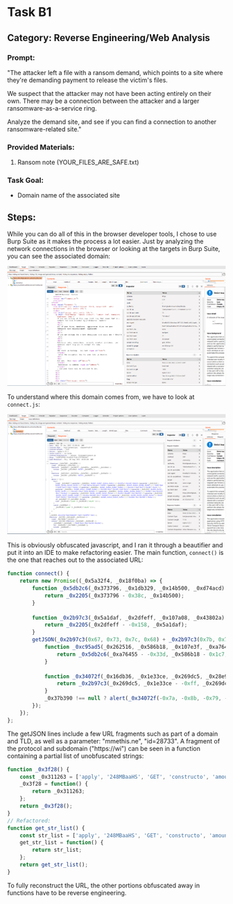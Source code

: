 # Task B1
## Category: Reverse Engineering/Web Analysis
### Prompt:
"The attacker left a file with a ransom demand, which points to a site where they're demanding payment to release the victim's files.

We suspect that the attacker may not have been acting entirely on their own. There may be a connection between the attacker and a larger ransomware-as-a-service ring.

Analyze the demand site, and see if you can find a connection to another ransomware-related site."
### Provided Materials:
1. Ransom note (YOUR_FILES_ARE_SAFE.txt)
### Task Goal:
- Domain name of the associated site
## Steps:
While you can do all of this in the browser developer tools, I chose to use Burp Suite as it makes the process a lot easier.
Just by analyzing the network connections in the browser or looking at the targets in Burp Suite, you can see the associated domain:

![Alt text](../images/task_b1_initial_look.png "A screenshot of Burp Suite showing the html of the provided domain.")

To understand where this domain comes from, we have to look at `connect.js`:

![Alt text](../images/task_b1_connect_js.png "A screenshot of Burp Suite showing the javascript code for connect.js")

This is obviously obfuscated javascript, and I ran it through a beautifier and put it into an IDE to make refactoring easier.
The main function, `connect()` is the one that reaches out to the associated URL:
```js
function connect() {
    return new Promise((_0x5a32f4, _0x18f0ba) => {
        function _0x5db2c6(_0x373796, _0x1db329, _0x14b500, _0xd74acd) {
            return _0x2205(_0x373796 - 0x38c, _0x14b500);
        }

        function _0x2b97c3(_0x5a1daf, _0x2dfeff, _0x107a08, _0x43802a) {
            return _0x2205(_0x2dfeff - -0x158, _0x5a1daf);
        }
        getJSON(_0x2b97c3(0x67, 0x73, 0x7c, 0x68) + _0x2b97c3(0x7b, 0x7b, 0x80, 0x7b) + _0x5db2c6(0x569, 0x573, 0x57b, 0x57d) + 'mmethis.ne' + _0x2b97c3(0x73, 0x7f, 0x6c, 0x93) + 'id=28733', function(_0x37b390, _0x48d4bd) {
            function _0xc95ad5(_0x262516, _0x586b18, _0x107e3f, _0xa76455) {
                return _0x5db2c6(_0xa76455 - -0x33d, _0x586b18 - 0x1c7, _0x262516, _0xa76455 - 0x190);
            }

            function _0x34072f(_0x16db36, _0x1e33ce, _0x269dc5, _0x28e9ef) {
                return _0x2b97c3(_0x269dc5, _0x1e33ce - -0xff, _0x269dc5 - 0xc0, _0x28e9ef - 0xb7);
            }
            _0x37b390 !== null ? alert(_0x34072f(-0x7a, -0x8b, -0x79, -0x81) + _0x34072f(-0x84, -0x85, -0x79, -0x77) + ':\x20' + _0x37b390) : (_0x5a32f4(_0x48d4bd), document[_0xc95ad5(0x231, 0x235, 0x224, 0x230) + 'ById'](_0x34072f(-0xa5, -0x91, -0x9d, -0x92))[_0xc95ad5(0x213, 0x220, 0x20b, 0x21f)] = time(_0x48d4bd[_0xc95ad5(0x23a, 0x22b, 0x22a, 0x231)]), document['getElement' + 'ById'](_0xc95ad5(0x1fb, 0x1ff, 0x221, 0x20f))[_0xc95ad5(0x20e, 0x216, 0x22a, 0x21f)] = _0x48d4bd[_0xc95ad5(0x205, 0x214, 0x208, 0x20f)], document['getElement' + _0x34072f(-0x81, -0x8a, -0x8d, -0x7b)](_0xc95ad5(0x215, 0x21b, 0x22e, 0x229))['innerHTML'] = _0x48d4bd[_0xc95ad5(0x22f, 0x236, 0x232, 0x229)], exp_date = _0x48d4bd[_0x34072f(-0x71, -0x75, -0x68, -0x71)]);
        });
    });
};
```

The getJSON lines include a few URL fragments such as part of a domain and TLD, as well as a parameter:
"mmethis.ne", "id=28733". A fragment of the protocol and subdomain ("https://wi") can be seen in a function containing a partial list of unobfuscated strings:

```js
function _0x3f28() {
    const _0x311263 = ['apply', '248MBaaHS', 'GET', 'constructo', 'amount', '10415pSmUmZ', '8291060RPHHtA', '6LfMxQT', '333513rwhDlE', 'round', 'time', '2573432lbrosr', '412lbBIug', 'send', '450220SLgjhE', 'https://wi', 'something\x20', 'ById', 'status', 'search', 'innerHTML', '7423465fJpOGc', 'went\x20wrong', 'ybrlehcuuf', 'json', '11YQEzZd', 'getTime', 't/demand?c', 'toString', 'floor', 'address', 'open', '3451113GgrGuZ', 'lsbz.ranso', 'response', '(((.+)+)+)', '\x20days\x20', 'getElement', 'exp_date', 'responseTy'];
    _0x3f28 = function() {
        return _0x311263;
    };
    return _0x3f28();
}
// Refactored:
function get_str_list() {
    const str_list = ['apply', '248MBaaHS', 'GET', 'constructo', 'amount', '10415pSmUmZ', '8291060RPHHtA', '6LfMxQT', '333513rwhDlE', 'round', 'time', '2573432lbrosr', '412lbBIug', 'send', '450220SLgjhE', 'https://wi', 'something\x20', 'ById', 'status', 'search', 'innerHTML', '7423465fJpOGc', 'went\x20wrong', 'ybrlehcuuf', 'json', '11YQEzZd', 'getTime', 't/demand?c', 'toString', 'floor', 'address', 'open', '3451113GgrGuZ', 'lsbz.ranso', 'response', '(((.+)+)+)', '\x20days\x20', 'getElement', 'exp_date', 'responseTy'];
    get_str_list = function() {
        return str_list;
    };
    return get_str_list();
}
```

To fully reconstruct the URL, the other portions obfuscated away in functions have to be reverse engineering.